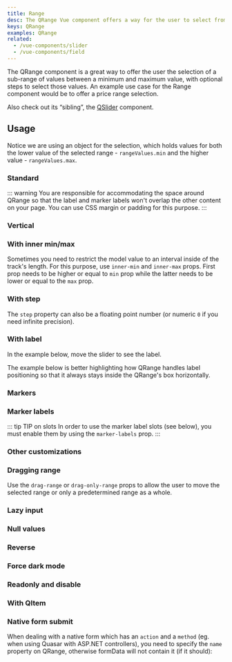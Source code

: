 ```yaml
---
title: Range
desc: The QRange Vue component offers a way for the user to select from a sub-range of values between a maximum and maximum value, with optional steps.
keys: QRange
examples: QRange
related:
  - /vue-components/slider
  - /vue-components/field
---
```


The QRange component is a great way to offer the user the selection of a sub-range of values between a minimum and maximum value, with optional steps to select those values. An example use case for the Range component would be to offer a price range selection.

Also check out its “sibling”, the [QSlider](/vue-components/slider) component.

<DocApi file="QRange" />

## Usage

Notice we are using an object for the selection, which holds values for both the lower value of the selected range - `rangeValues.min` and the higher value - `rangeValues.max`.

### Standard

::: warning
You are responsible for accommodating the space around QRange so that the label and marker labels won't overlap the other content on your page. You can use CSS margin or padding for this purpose.
:::

<DocExample title="Standard" file="Standard" />

### Vertical

<DocExample title="Vertical orientation" file="Vertical" />

### With inner min/max <q-badge label="v2.4+" />

Sometimes you need to restrict the model value to an interval inside of the track's length. For this purpose, use `inner-min` and `inner-max` props. First prop needs to be higher or equal to `min` prop while the latter needs to be lower or equal to the `max` prop.

<DocExample title="Inner min/max" file="InnerMinMax" />

### With step

<DocExample title="With Step" file="Step" />

The `step` property can also be a floating point number (or numeric `0` if you need infinite precision).

<DocExample title="Floating point" file="FloatingPoint" />

<DocExample title="Snaps to steps" file="Snap" />

### With label

In the example below, move the slider to see the label.

<DocExample title="With label" file="Label" />

<DocExample title="Always display label" file="LabelAlways" />

<DocExample title="Custom label values" file="LabelValue" />

The example below is better highlighting how QRange handles label positioning so that it always stays inside the QRange's box horizontally.

<DocExample title="Long label" file="LabelLong" />

### Markers

<DocExample title="Markers" file="Markers" />

### Marker labels <q-badge label="v2.4+" />

<DocExample title="Marker labels" file="MarkerLabels" />

::: tip TIP on slots
In order to use the marker label slots (see below), you must enable them by using the `marker-labels` prop.
:::

<DocExample title="Marker label slots" file="MarkerLabelSlots" />

### Other customizations <q-badge label="v2.4+" />

<DocExample title="Color customizations" file="RangeColoring" />

<DocExample title="Hide selection bar" file="NoSelection" />

<DocExample title="Custom track images" file="TrackImages" />

<DocExample title="Track & thumb size" file="RangeSizes" />

### Dragging range

Use the `drag-range` or `drag-only-range` props to allow the user to move the selected range or only a predetermined range as a whole.

<DocExample title="Drag range" file="Drag" />

<DocExample title="Drag range + snap to step" file="DragSnap" />

<DocExample title="Drag only range (fixed interval)" file="DragOnly" />

### Lazy input

<DocExample title="Lazy input" file="Lazy" />

### Null values

<DocExample title="Null values" file="Null" />

### Reverse

<DocExample title="In reverse" file="Reverse" />

### Force dark mode

<DocExample title="Force dark mode" file="Dark" />

### Readonly and disable

<DocExample title="Readonly" file="Readonly" />

<DocExample title="Disable" file="Disable" />

### With QItem

<DocExample title="With QItem" file="List" />

### Native form submit

When dealing with a native form which has an `action` and a `method` (eg. when using Quasar with ASP.NET controllers), you need to specify the `name` property on QRange, otherwise formData will not contain it (if it should):

<DocExample title="Native form" file="NativeForm" />
